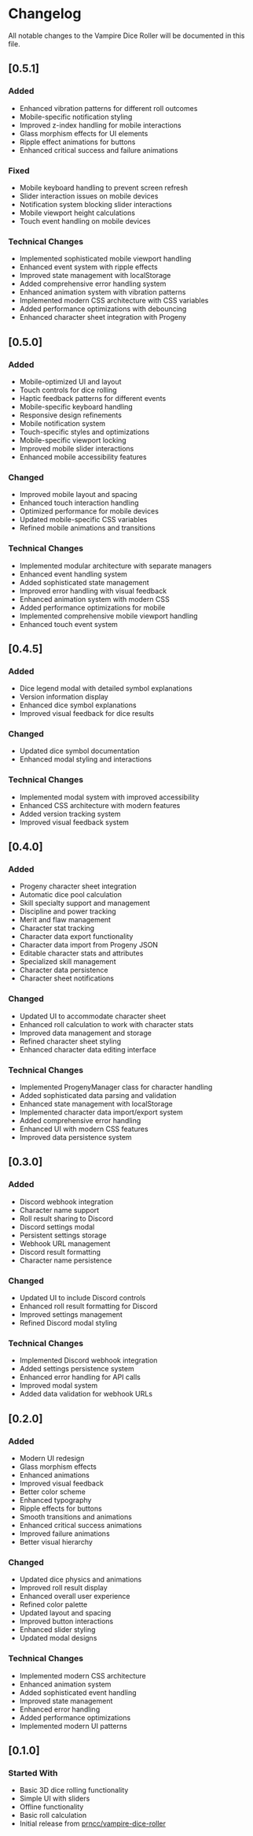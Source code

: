 # Changelog
All notable changes to the Vampire Dice Roller will be documented in this file.

## [0.5.1]

### Added
- Enhanced vibration patterns for different roll outcomes
- Mobile-specific notification styling
- Improved z-index handling for mobile interactions
- Glass morphism effects for UI elements
- Ripple effect animations for buttons
- Enhanced critical success and failure animations

### Fixed
- Mobile keyboard handling to prevent screen refresh
- Slider interaction issues on mobile devices
- Notification system blocking slider interactions
- Mobile viewport height calculations
- Touch event handling on mobile devices

### Technical Changes
- Implemented sophisticated mobile viewport handling
- Enhanced event system with ripple effects
- Improved state management with localStorage
- Added comprehensive error handling system
- Enhanced animation system with vibration patterns
- Implemented modern CSS architecture with CSS variables
- Added performance optimizations with debouncing
- Enhanced character sheet integration with Progeny

## [0.5.0]

### Added
- Mobile-optimized UI and layout
- Touch controls for dice rolling
- Haptic feedback patterns for different events
- Mobile-specific keyboard handling
- Responsive design refinements
- Mobile notification system
- Touch-specific styles and optimizations
- Mobile-specific viewport locking
- Improved mobile slider interactions
- Enhanced mobile accessibility features

### Changed
- Improved mobile layout and spacing
- Enhanced touch interaction handling
- Optimized performance for mobile devices
- Updated mobile-specific CSS variables
- Refined mobile animations and transitions

### Technical Changes
- Implemented modular architecture with separate managers
- Enhanced event handling system
- Added sophisticated state management
- Improved error handling with visual feedback
- Enhanced animation system with modern CSS
- Added performance optimizations for mobile
- Implemented comprehensive mobile viewport handling
- Enhanced touch event system

## [0.4.5]

### Added
- Dice legend modal with detailed symbol explanations
- Version information display
- Enhanced dice symbol explanations
- Improved visual feedback for dice results

### Changed
- Updated dice symbol documentation
- Enhanced modal styling and interactions

### Technical Changes
- Implemented modal system with improved accessibility
- Enhanced CSS architecture with modern features
- Added version tracking system
- Improved visual feedback system

## [0.4.0]

### Added
- Progeny character sheet integration
- Automatic dice pool calculation
- Skill specialty support and management
- Discipline and power tracking
- Merit and flaw management
- Character stat tracking
- Character data export functionality
- Character data import from Progeny JSON
- Editable character stats and attributes
- Specialized skill management
- Character data persistence
- Character sheet notifications

### Changed
- Updated UI to accommodate character sheet
- Enhanced roll calculation to work with character stats
- Improved data management and storage
- Refined character sheet styling
- Enhanced character data editing interface

### Technical Changes
- Implemented ProgenyManager class for character handling
- Added sophisticated data parsing and validation
- Enhanced state management with localStorage
- Implemented character data import/export system
- Added comprehensive error handling
- Enhanced UI with modern CSS features
- Improved data persistence system

## [0.3.0]

### Added
- Discord webhook integration
- Character name support
- Roll result sharing to Discord
- Discord settings modal
- Persistent settings storage
- Webhook URL management
- Discord result formatting
- Character name persistence

### Changed
- Updated UI to include Discord controls
- Enhanced roll result formatting for Discord
- Improved settings management
- Refined Discord modal styling

### Technical Changes
- Implemented Discord webhook integration
- Added settings persistence system
- Enhanced error handling for API calls
- Improved modal system
- Added data validation for webhook URLs

## [0.2.0]

### Added
- Modern UI redesign
- Glass morphism effects
- Enhanced animations
- Improved visual feedback
- Better color scheme
- Enhanced typography
- Ripple effects for buttons
- Smooth transitions and animations
- Enhanced critical success animations
- Improved failure animations
- Better visual hierarchy

### Changed
- Updated dice physics and animations
- Improved roll result display
- Enhanced overall user experience
- Refined color palette
- Updated layout and spacing
- Improved button interactions
- Enhanced slider styling
- Updated modal designs

### Technical Changes
- Implemented modern CSS architecture
- Enhanced animation system
- Added sophisticated event handling
- Improved state management
- Enhanced error handling
- Added performance optimizations
- Implemented modern UI patterns

## [0.1.0]

### Started With
- Basic 3D dice rolling functionality
- Simple UI with sliders
- Offline functionality
- Basic roll calculation
- Initial release from [prncc/vampire-dice-roller](https://github.com/prncc/vampire-dice-roller)